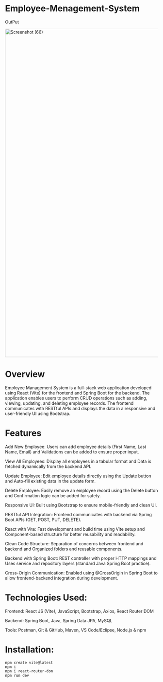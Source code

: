 # Employee-Menagement-System
OutPut

<img width="1920" height="1080" alt="Screenshot (66)" src="https://github.com/user-attachments/assets/76708f2a-d9b7-47ce-a577-150e240175ed" />

# Overview

Employee Management System is a full-stack web application developed using React (Vite) for the frontend and Spring Boot for the backend. The application enables users to perform CRUD operations such as adding, viewing, updating, and deleting employee records. The frontend communicates with RESTful APIs and displays the data in a responsive and user-friendly UI using Bootstrap.

# Features

Add New Employee: Users can add employee details (First Name, Last Name, Email) and Validations can be added to ensure proper input.

View All Employees: Display all employees in a tabular format and Data is fetched dynamically from the backend API.

Update Employee: Edit employee details directly using the Update button and Auto-fill existing data in the update form.

Delete Employee: Easily remove an employee record using the Delete button and Confirmation logic can be added for safety.

Responsive UI: Built using Bootstrap to ensure mobile-friendly and clean UI.

RESTful API Integration: Frontend communicates with backend via Spring Boot APIs (GET, POST, PUT, DELETE).

React with Vite: Fast development and build time using Vite setup and Component-based structure for better reusability and readability.

Clean Code Structure: Separation of concerns between frontend and backend and Organized folders and reusable components.

Backend with Spring Boot: REST controller with proper HTTP mappings and Uses service and repository layers (standard Java Spring Boot practice).

Cross-Origin Communication: Enabled using @CrossOrigin in Spring Boot to allow frontend-backend integration during development.

# Technologies Used:

Frontend: React JS (Vite), JavaScript, Bootstrap, Axios, React Router DOM

Backend: Spring Boot, Java, Spring Data JPA, MySQL

Tools: Postman, Git & GitHub, Maven, VS Code/Eclipse, Node.js & npm

# Installation:
    npm create vite@latest
    npm i
    npm i react-router-dom
    npm run dev
